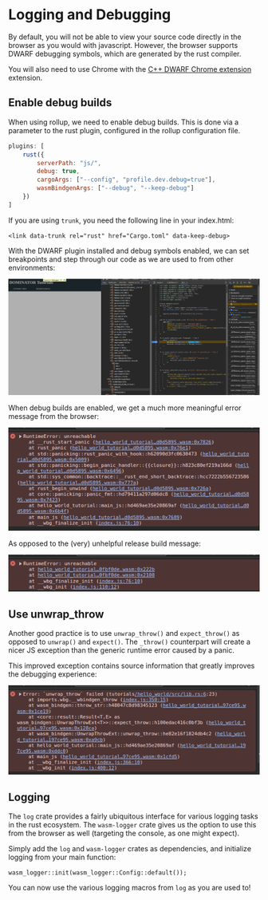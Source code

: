 # Logging and Debugging

By default, you will not be able to view your source code directly in the browser as you would with javascript.
However, the browser supports DWARF debugging symbols, which are generated by the rust compiler.

You will also need to use Chrome with the [C++ DWARF Chrome extension](https://chromewebstore.google.com/detail/cc++-devtools-support-dwa/pdcpmagijalfljmkmjngeonclgbbannb) extension.

## Enable debug builds

When using rollup, we need to enable debug builds.
This is done via a parameter to the rust plugin, configured in the rollup configuration file.

```js
plugins: [
    rust({
        serverPath: "js/",
        debug: true,
        cargoArgs: ["--config", "profile.dev.debug=true"],
        wasmBindgenArgs: ["--debug", "--keep-debug"]
    })
]
```

If you are using `trunk`, you need the following line in your index.html:

```
<link data-trunk rel="rust" href="Cargo.toml" data-keep-debug>
```

With the DWARF plugin installed and debug symbols enabled, we can set breakpoints and step through our code as we are used to from other environments:

![Break points and code exploring](images/debugging.png)

When debug builds are enabled, we get a much more meaningful error message from the browser:

![Panic message with debug symbols](images/panic_with_debug.png)

As opposed to the (very) unhelpful release build message:

![Panic message without debug symbols](images/panic_no_debug.png)


## Use unwrap_throw

Another good practice is to use `unwrap_throw()` and `expect_throw()` as opposed to `unwrap()` and `expect()`.
The `_throw()` counterpart will create a nicer JS exception than the generic runtime error caused by a panic.

This improved exception contains source information that greatly improves the debugging experience:

![Panic message without debug symbols](images/panic_unwrap_throw.png)

## Logging

The `log` crate provides a fairly ubiquitous interface for various logging tasks in the rust ecosystem.
The `wasm-logger` crate gives us the option to use this from the browser as well (targeting the console, as one might expect).

Simply add the `log` and `wasm-logger` crates as dependencies, and initialize logging from your main function:

```rust,no_run,noplayground
wasm_logger::init(wasm_logger::Config::default());
```

You can now use the various logging macros from `log` as you are used to!